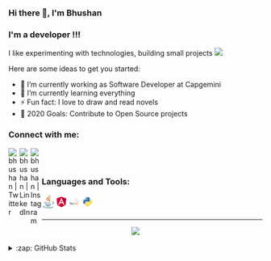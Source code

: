 ### Hi there 👋, I'm Bhushan

### I'm a developer !!!

I like experimenting with technologies, building small projects 
<img src="https://media.giphy.com/media/WUlplcMpOCEmTGBtBW/giphy.gif" width="30"> 


Here are some ideas to get you started:

- 🔭 I’m currently working as Software Developer at Capgemini
- 🌱 I’m currently learning everything
- ⚡ Fun fact: I love to draw and read novels
- 🥅 2020 Goals: Contribute to Open Source projects

### Connect with me:

[<img align="left" alt="bhushan | Twitter" width="22px" src="https://cdn.jsdelivr.net/npm/simple-icons@v3/icons/twitter.svg" />][twitter]
[<img align="left" alt="bhushan | LinkedIn" width="22px" src="https://cdn.jsdelivr.net/npm/simple-icons@v3/icons/linkedin.svg" />][linkedin]
[<img align="left" alt="bhushan | Instagram" width="22px" src="https://cdn.jsdelivr.net/npm/simple-icons@v3/icons/instagram.svg" />][instagram]

<br />

<br />



### Languages and Tools:

[<img align="left" alt="Java" width="26px" src="https://raw.githubusercontent.com/github/explore/80688e429a7d4ef2fca1e82350fe8e3517d3494d/topics/java/java.png" />][github]
[<img align="left" alt="Angular" width="26px" src="https://raw.githubusercontent.com/github/explore/80688e429a7d4ef2fca1e82350fe8e3517d3494d/topics/angular/angular.png" />][github]
[<img align="left" alt="MySQL" width="26px" src="https://raw.githubusercontent.com/github/explore/80688e429a7d4ef2fca1e82350fe8e3517d3494d/topics/mysql/mysql.png" />][github]
[<img align="left" alt="Python" width="26px" src="https://raw.githubusercontent.com/github/explore/80688e429a7d4ef2fca1e82350fe8e3517d3494d/topics/python/python.png" />][github]


<br />
<br />

---
<p align="center">
<img src="https://visitor-badge.glitch.me/badge?page_id=bhushan98.bhushan98"/>
</p>

<details>
  <summary>:zap: GitHub Stats</summary>

  <img align="left" alt="bhushan98's GitHub Stats" src="https://github-readme-stats.codestackr.vercel.app/api?username=bhushan98&show_icons=true&hide_border=true" />

</details>



[twitter]: https://twitter.com/imb_sonawane
[instagram]: https://instagram.com/bhushan__sonawane
[linkedin]: https://www.linkedin.com/in/bhushan-sonawane-28304a149
[github]: https://github.com/bhushan98 

